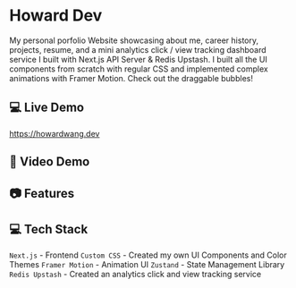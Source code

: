 # Howard Dev

My personal porfolio Website showcasing about me, career history, projects, resume, and a mini analytics click / view tracking dashboard service I built with Next.js API Server & Redis Upstash. I built all the UI components from scratch with regular CSS and implemented complex animations with Framer Motion. Check out the draggable bubbles!


## 💻 Live Demo
https://howardwang.dev

## 🎥 Video Demo


## 📷 Features


## 💻 Tech Stack
`Next.js` - Frontend
`Custom CSS` - Created my own UI Components and Color Themes
`Framer Motion` - Animation UI
`Zustand` - State Management Library
`Redis Upstash` - Created an analytics click and view tracking service
